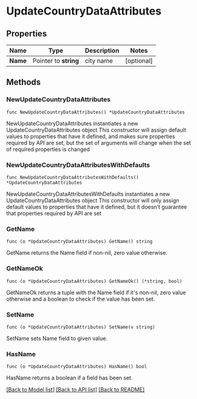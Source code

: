 # UpdateCountryDataAttributes

## Properties

Name | Type | Description | Notes
------------ | ------------- | ------------- | -------------
**Name** | Pointer to **string** | city name | [optional] 

## Methods

### NewUpdateCountryDataAttributes

`func NewUpdateCountryDataAttributes() *UpdateCountryDataAttributes`

NewUpdateCountryDataAttributes instantiates a new UpdateCountryDataAttributes object
This constructor will assign default values to properties that have it defined,
and makes sure properties required by API are set, but the set of arguments
will change when the set of required properties is changed

### NewUpdateCountryDataAttributesWithDefaults

`func NewUpdateCountryDataAttributesWithDefaults() *UpdateCountryDataAttributes`

NewUpdateCountryDataAttributesWithDefaults instantiates a new UpdateCountryDataAttributes object
This constructor will only assign default values to properties that have it defined,
but it doesn't guarantee that properties required by API are set

### GetName

`func (o *UpdateCountryDataAttributes) GetName() string`

GetName returns the Name field if non-nil, zero value otherwise.

### GetNameOk

`func (o *UpdateCountryDataAttributes) GetNameOk() (*string, bool)`

GetNameOk returns a tuple with the Name field if it's non-nil, zero value otherwise
and a boolean to check if the value has been set.

### SetName

`func (o *UpdateCountryDataAttributes) SetName(v string)`

SetName sets Name field to given value.

### HasName

`func (o *UpdateCountryDataAttributes) HasName() bool`

HasName returns a boolean if a field has been set.


[[Back to Model list]](../README.md#documentation-for-models) [[Back to API list]](../README.md#documentation-for-api-endpoints) [[Back to README]](../README.md)


